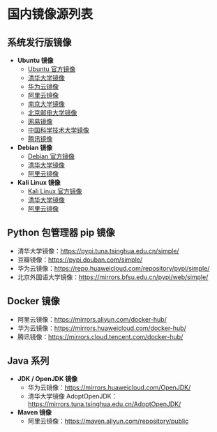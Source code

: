 <h1>国内镜像源列表</h1>
<h2>系统发行版镜像</h2>
<ul>
    <li><strong>Ubuntu 镜像</strong>
        <ul>
            <li><a href="http://mirrors.ubuntu.com/">Ubuntu 官方镜像</a></li>
            <li><a href="https://mirrors.tuna.tsinghua.edu.cn/ubuntu/">清华大学镜像</a></li>
            <li><a href="https://mirrors.huaweicloud.com/ubuntu/">华为云镜像</a></li>
            <li><a href="https://mirrors.aliyun.com/ubuntu/">阿里云镜像</a></li>
            <li><a href="https://mirrors.nju.edu.cn/ubuntu/">南京大学镜像</a></li>
            <li><a href="https://mirrors.bupt.edu.cn/ubuntu/">北京邮电大学镜像</a></li>
            <li><a href="https://mirrors.163.com/ubuntu/">网易镜像</a></li>
            <li><a href="https://mirrors.ustc.edu.cn/ubuntu/">中国科学技术大学镜像</a></li>
            <li><a href="https://mirrors.cloud.tencent.com/ubuntu/">腾讯镜像</a></li>
        </ul>
    </li>
    <li><strong>Debian 镜像</strong>
        <ul>
            <li><a href="https://www.debian.org/mirror/list">Debian 官方镜像</a></li>
            <li><a href="https://mirrors.tuna.tsinghua.edu.cn/debian/">清华大学镜像</a></li>
            <li><a href="https://mirrors.aliyun.com/debian/">阿里云镜像</a></li>
        </ul>
    </li>
    <li><strong>Kali Linux 镜像</strong>
        <ul>
            <li><a href="http://mirrors.kali.org/">Kali Linux 官方镜像</a></li>
            <li><a href="https://mirrors.tuna.tsinghua.edu.cn/kali/">清华大学镜像</a></li>
            <li><a href="https://mirrors.aliyun.com/kali/">阿里云镜像</a></li>
        </ul>
    </li>
</ul>
<h2>Python 包管理器 pip 镜像</h2>
<ul>
    <li>清华大学镜像：<a href="https://pypi.tuna.tsinghua.edu.cn/simple/">https://pypi.tuna.tsinghua.edu.cn/simple/</a></li>
    <li>豆瓣镜像：<a href="https://pypi.douban.com/simple/">https://pypi.douban.com/simple/</a></li>
    <li>华为云镜像：<a href="https://repo.huaweicloud.com/repository/pypi/simple/">https://repo.huaweicloud.com/repository/pypi/simple/</a></li>
    <li>北京外国语大学镜像：<a href="https://mirrors.bfsu.edu.cn/pypi/web/simple/">https://mirrors.bfsu.edu.cn/pypi/web/simple/</a></li>
</ul>
<h2>Docker 镜像</h2>
<ul>
    <li>阿里云镜像：<a href="https://mirrors.aliyun.com/docker-hub/">https://mirrors.aliyun.com/docker-hub/</a></li>
    <li>华为云镜像：<a href="https://mirrors.huaweicloud.com/docker-hub/">https://mirrors.huaweicloud.com/docker-hub/</a></li>
    <li>腾讯镜像：<a href="https://mirrors.cloud.tencent.com/docker-hub/">https://mirrors.cloud.tencent.com/docker-hub/</a></li>
</ul>
<h2>Java 系列</h2>
<ul>
    <li><strong>JDK / OpenJDK 镜像</strong>
        <ul>
            <li>华为云镜像：<a href="https://mirrors.huaweicloud.com/OpenJDK/">https://mirrors.huaweicloud.com/OpenJDK/</a></li>
            <li>清华大学镜像 AdoptOpenJDK：<a href="https://mirrors.tuna.tsinghua.edu.cn/AdoptOpenJDK/">https://mirrors.tuna.tsinghua.edu.cn/AdoptOpenJDK/</a></li>
        </ul>
    </li>
    <li><strong>Maven 镜像</strong>
        <ul>
            <li>阿里云镜像：<a href="https://maven.aliyun.com/repository/public">https://maven.aliyun.com/repository/public</a></li>
        </ul>
    </li>
</ul>
